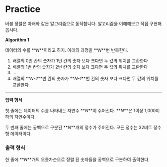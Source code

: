 # Practice

버블 정렬은 아래와 같은 알고리즘으로 동작합니다. 알고리즘을 이해해보고 직접 구현해봅시다.

**Algorithm 1**

데이터의 수를 **_N_**이라고 하자. 아래의 과정을 **_N_**번 반복한다.

1. 배열의 0번 칸의 숫자가 1번 칸의 숫자 보다 크다면 두 값의 위치를 교환한다
2. 배열의 1번 칸의 숫자가 2번 칸의 숫자 보다 크다면 두 값의 위치를 교환한다
3. ...
4. 배열의 **_N-2_**번 칸의 숫자가 **_N-1_**번 칸의 숫자 보다 크다면 두 값의 위치를 교환한다.

---

**입력 형식**

첫 줄에는 데이터의 수를 나타내는 자연수 **_N_**이 주어진다. **_N_**은 1이상 1,000이하의 자연수이다.

두 번째 줄에는 공백으로 구분된 **_N_**개의 정수가 주어진다. 모든 정수는 32비트 정수형 데이터이다.

### **출력 형식**

한 줄에 **_N_**개의 오름차순으로 정렬 된 숫자들을 공백으로 구분하여 출력한다.
